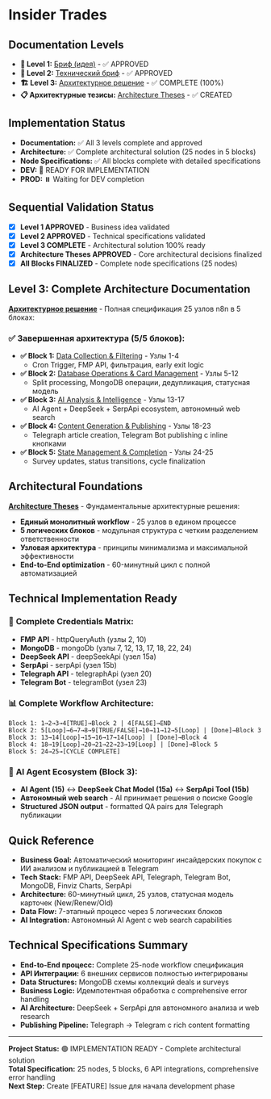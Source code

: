 # Insider Trades

## Documentation Levels  
- **📝 Level 1:** [Бриф (идея)](brief-idea.md) - ✅ APPROVED
- **🔧 Level 2:** [Технический бриф](technical-brief.md) - ✅ APPROVED
- **🏗️ Level 3:** [Архитектурное решение](architecture.md) - ✅ COMPLETE (100%)
- **📋 Архитектурные тезисы:** [Architecture Theses](architecture_theses.md) - ✅ CREATED

## Implementation Status
- **Documentation:** ✅ All 3 levels complete and approved
- **Architecture:** ✅ Complete architectural solution (25 nodes in 5 blocks)
- **Node Specifications:** ✅ All blocks complete with detailed specifications
- **DEV:** 🚀 READY FOR IMPLEMENTATION
- **PROD:** ⏸️ Waiting for DEV completion

## Sequential Validation Status
- [x] **Level 1 APPROVED** - Business idea validated
- [x] **Level 2 APPROVED** - Technical specifications validated
- [x] **Level 3 COMPLETE** - Architectural solution 100% ready
- [x] **Architecture Theses APPROVED** - Core architectural decisions finalized
- [x] **All Blocks FINALIZED** - Complete node specifications (25 nodes)

## Level 3: Complete Architecture Documentation

**[Архитектурное решение](architecture.md)** - Полная спецификация 25 узлов n8n в 5 блоках:

### ✅ Завершенная архитектура (5/5 блоков):
- **✅ Block 1:** [Data Collection & Filtering](block-1-data-collection.md) - Узлы 1-4
  - Cron Trigger, FMP API, фильтрация, early exit logic
- **✅ Block 2:** [Database Operations & Card Management](block-2-database-operations.md) - Узлы 5-12  
  - Split processing, MongoDB операции, дедупликация, статусная модель
- **✅ Block 3:** [AI Analysis & Intelligence](block-3-ai-analysis.md) - Узлы 13-17
  - AI Agent + DeepSeek + SerpApi ecosystem, автономный web search
- **✅ Block 4:** [Content Generation & Publishing](block-4-content-publishing.md) - Узлы 18-23
  - Telegraph article creation, Telegram Bot publishing с inline кнопками
- **✅ Block 5:** [State Management & Completion](block-5-state-management.md) - Узлы 24-25
  - Survey updates, status transitions, cycle finalization

## Architectural Foundations
**[Architecture Theses](architecture_theses.md)** - Фундаментальные архитектурные решения:
- **Единый монолитный workflow** - 25 узлов в едином процессе
- **5 логических блоков** - модульная структура с четким разделением ответственности
- **Узловая архитектура** - принципы минимализма и максимальной эффективности
- **End-to-End optimization** - 60-минутный цикл с полной автоматизацией

## Technical Implementation Ready

### 🔧 **Complete Credentials Matrix:**
- **FMP API** - httpQueryAuth (узлы 2, 10)
- **MongoDB** - mongoDb (узлы 7, 12, 13, 17, 18, 22, 24)
- **DeepSeek API** - deepSeekApi (узел 15a)
- **SerpApi** - serpApi (узел 15b)
- **Telegraph API** - telegraphApi (узел 20)
- **Telegram Bot** - telegramBot (узел 23)

### 📊 **Complete Workflow Architecture:**
```
Block 1: 1→2→3→4[TRUE]→Block 2 | 4[FALSE]→END
Block 2: 5[Loop]→6→7→8→9[TRUE/FALSE]→10→11→12→5[Loop] | [Done]→Block 3
Block 3: 13→14[Loop]→15→16→17→14[Loop] | [Done]→Block 4
Block 4: 18→19[Loop]→20→21→22→23→19[Loop] | [Done]→Block 5
Block 5: 24→25→[CYCLE COMPLETE]
```

### 🎯 **AI Agent Ecosystem (Block 3):**
- **AI Agent (15)** ↔ **DeepSeek Chat Model (15a)** ↔ **SerpApi Tool (15b)**
- **Автономный web search** - AI принимает решения о поиске Google
- **Structured JSON output** - formatted QA pairs для Telegraph публикации

## Quick Reference
- **Business Goal:** Автоматический мониторинг инсайдерских покупок с ИИ анализом и публикацией в Telegram
- **Tech Stack:** FMP API, DeepSeek API, Telegraph, Telegram Bot, MongoDB, Finviz Charts, SerpApi
- **Architecture:** 60-минутный цикл, 25 узлов, статусная модель карточек (New/Renew/Old)
- **Data Flow:** 7-этапный процесс через 5 логических блоков
- **AI Integration:** Автономный AI Agent с web search capabilities

## Technical Specifications Summary
- **End-to-End процесс:** Complete 25-node workflow спецификация
- **API Интеграции:** 6 внешних сервисов полностью интегрированы
- **Data Structures:** MongoDB схемы коллекций deals и surveys
- **Business Logic:** Идемпотентная обработка с comprehensive error handling
- **AI Architecture:** DeepSeek + SerpApi для автономного анализа и web research
- **Publishing Pipeline:** Telegraph → Telegram с rich content formatting

---

**Project Status:** 🟢 IMPLEMENTATION READY - Complete architectural solution  
**Total Specification:** 25 nodes, 5 blocks, 6 API integrations, comprehensive error handling  
**Next Step:** Create [FEATURE] Issue для начала development phase